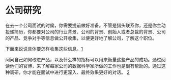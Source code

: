# 公司研究

在去一个公司面试的时候，你需要提前做好准备。不管是猎头联系你，还是你主动投递简历，你都要对公司的行业背景、公司的背景、创始人或者总裁的背景、公司的产品、竞争对手等信息做公开收集，以便更好地了解公司，了解这个职位。

下面来说说具体要怎样收集这些信息。[1]

问问自己如何改进产品，以及什么样的指标可以用来衡量这些产品的成功。通过阅读他们的官博，来了解每家公司的数据科学家所做的工作也是很有帮助的。通过这种调研，你才能在面试中进行更深入、最终效果更好的对话。 [2]

[1]: https://weread.qq.com/web/reader/46532b707210fc4f465d044kc0c320a0232c0c7c76d365a
[2]: https://www.infoq.cn/article/IPDVRNxwJVsx3ZGrgwzW
